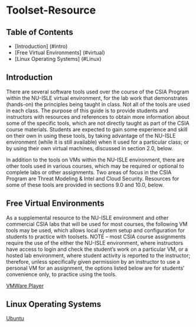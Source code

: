 # Toolset-Resource
## Table of Contents

<!-- MarkdownTOC depth=4 -->
- [Introduction] (#intro)
- [Free Virtual Environments] (#virtual)
- [Linux Operating Systems] (#Linux)

<!-- /MarkdownTOC -->

## Introduction <a name="intro"></a>
There are several software tools used over the course of the CSIA Program within the NU-ISLE virtual environment, for the lab work that demonstrates (hands-on) the principles being taught in class.  Not all of the tools are used in each class.  The purpose of this guide is to provide students and instructors with resources and references to obtain more information about some of the specific tools, which are not directly taught as part of the CSIA course materials.  Students are expected to gain some experience and skill on their own in using these tools, by taking advantage of the NU-ISLE environment (while it is still available) when it used for a particular class; or by using their own virtual machines, discussed in section 2.0, below.

In addition to the tools on VMs within the NU-ISLE environment, there are other tools used in various courses, which may be required or optional to complete labs or other assignments.  Two areas of focus in the CSIA Program are Threat Modeling & Intel and Cloud Security.  Resources for some of these tools are provided in sections 9.0 and 10.0, below.

## Free Virtual Environments <a name="virtual"></a>

As a supplemental resource to the NU-ISLE environment and other commercial CSIA labs that will be used for most courses, the following VM tools may be used, which allows local system setup and configuration for students to practice with toolsets.  NOTE – most CSIA course assignments require the use of the either the NU-ISLE environment, where instructors have access to login and check the student’s work on a particular VM, or a hosted lab environment, where student activity is reported to the instructor; therefore, unless specifically given permission by an instructor to use a personal VM for an assignment, the options listed below are for students’ convenience only, to practice using the tools.

[VMWare Player](http://www.vmware.com/products/player/playerpro-evaluation.html)

## Linux Operating Systems <a name="Linux"></a>

[Ubuntu](http://www.ubuntu.com/)



